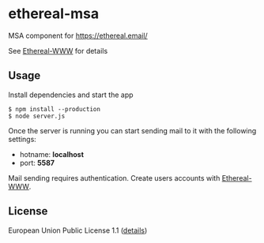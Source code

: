 # ethereal-msa

MSA component for https://ethereal.email/

See [Ethereal-WWW](https://github.com/andris9/ethereal-www) for details

## Usage

Install dependencies and start the app

```
$ npm install --production
$ node server.js
```

Once the server is running you can start sending mail to it with the following settings:

* hotname: **localhost**
* port: **5587**

Mail sending requires authentication. Create users accounts with [Ethereal-WWW](https://github.com/andris9/ethereal-www).

## License

European Union Public License 1.1 ([details](http://ec.europa.eu/idabc/eupl.html))
